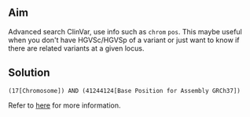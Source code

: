 ## Aim

Advanced search ClinVar, use info such as `chrom` `pos`. This maybe useful when you don't have HGVSc/HGVSp of a variant or just want to know if there are related variants at a given locus.

## Solution

```
(17[Chromosome]) AND (41244124[Base Position for Assembly GRCh37])
```

Refer to [here](https://www.ncbi.nlm.nih.gov/clinvar/advanced) for more information.